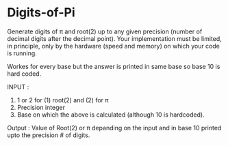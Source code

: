 # Digits-of-Pi
Generate digits of π and root(2) up to any given precision (number of decimal digits after the decimal point). Your implementation must be limited, in principle, only by the hardware (speed and memory) on which your code is running.

Workes for every base but the answer is printed in same base so base 10 is hard coded.

INPUT :
1) 1 or 2 for (1) root(2) and (2) for π
2) Precision integer
3) Base on which the above is calculated (although 10 is hardcoded).

Output :
Value of Root(2) or π depanding on the input and in base 10 printed upto the precision # of digits.